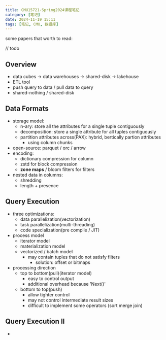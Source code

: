 ```yaml
---
title: CMU15721-Spring2024课程笔记
category: [笔记]
date: 2024-11-19 15:11
tags: [笔记, CMU, 数据库]
---
```


some papers that worth to read:

// todo

## Overview

- data cubes -> data warehouses -> shared-disk -> lakehouse
- ETL tool
- push query to data / pull data to query
- shared-nothing / shared-disk

## Data Formats

- storage model:
  - n-ary: store all the attributes for a single tuple contiguously
  - decomposition: store a single attribute for all tuples contiguously
  - partition attributes across(PAX): hybrid, bertically partion attributes
    - using column chunks
- open-source: parquet / orc / arrow
- encoding:
  - dictionary compression for column
  - zstd for block compression
  - **zone maps** / bloom filters for filters
- nested data in columns:
  - shredding
  - length + presence

## Query Execution

- three optimizations:
  - data parallelization(vectorization)
  - task parallelization(multi-threading)
  - code specialization(pre compile / JIT)
- process model
  - iterator model
  - materialization model
  - vectorized / batch model
    - may contain tuples that do not satisfy filters
      - solution: offset or bitmaps
- processing direction
  - top to bottom(pull)(iterator model)
    - easy to control output
    - additional overhead because 'Next()'
  - bottom to top(push)
    - allow tighter control
    - may not control intermediate result sizes
    - difficult to implement some operators (sort merge join)

## Query Execution II

-
